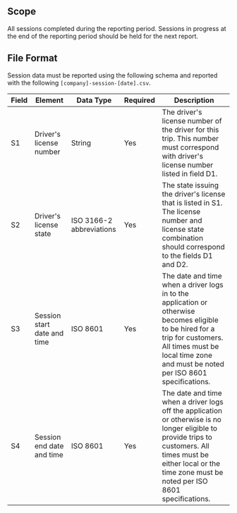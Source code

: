 ## Scope

All sessions completed during the reporting period.  Sessions in progress at the end of the reporting period should be held for the next report.

## File Format

Session data must be reported using the following schema and reported with the following `[company]-session-[date].csv`.

| Field | Element                     | Data Type                | Required | Description                                                                                                                                                                                                           | 
|-------|-----------------------------|--------------------------|----------|-----------------------------------------------------------------------------------------------------------------------------------------------------------------------------------------------------------------------| 
| S1    | Driver's license number     | String                   | Yes      | The driver's license number of the driver for this trip. This number must correspond with driver's license number listed in field D1.                                                                                 | 
| S2    | Driver's license state      | ISO 3166-2 abbreviations | Yes      | The state issuing the driver's license that is listed in S1. The license number and license state combination should correspond to the fields D1 and D2.                                                              | 
| S3    | Session start date and time | ISO 8601                 | Yes      | The date and time when a driver logs in to the application or otherwise becomes eligible to be hired for a trip for customers. All times must be local time zone and must be noted per ISO 8601 specifications.       | 
| S4    | Session end date and time   | ISO 8601                 | Yes      | The date and time when a driver logs off the application or otherwise is no longer eligible to provide trips to customers. All times must be either local or the time zone must be noted per ISO 8601 specifications. | 
